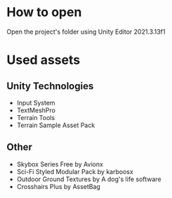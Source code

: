 # How to open
Open the project's folder using Unity Editor 2021.3.13f1

# Used assets
## Unity Technologies
* Input System
* TextMeshPro
* Terrain Tools
* Terrain Sample Asset Pack

## Other

* Skybox Series Free by Avionx
* Sci-Fi Styled Modular Pack by karboosx
* Outdoor Ground Textures by A dog's life software
* Crosshairs Plus by AssetBag